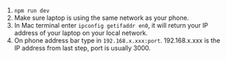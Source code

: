 1. `npm run dev`
2. Make sure laptop is using the same network as your phone.
3. In Mac terminal enter `ipconfig getifaddr en0`, it will return your IP address of your laptop on your local network.
4. On phone address bar type in `192.168.x.xxx:port`. 192.168.x.xxx is the IP address from last step, port is usually 3000.

